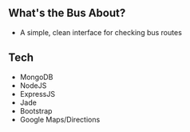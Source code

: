 What's the Bus About?
-------------
- A simple, clean interface for checking bus routes

Tech
-------------
- MongoDB
- NodeJS
- ExpressJS
- Jade
- Bootstrap
- Google Maps/Directions
